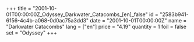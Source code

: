 +++
title = "2001-10-01T00:00:00Z_Odyssey_Darkwater_Catacombs_[en]_false"
id = "2583b941-6156-4c4b-a068-0d0ac75a3dd3"
date = "2001-10-01T00:00:00Z"
name = "Darkwater Catacombs"
lang = ["en"]
price = "4.19"
quantity = 1
foil = false
set = "Odyssey"
+++
